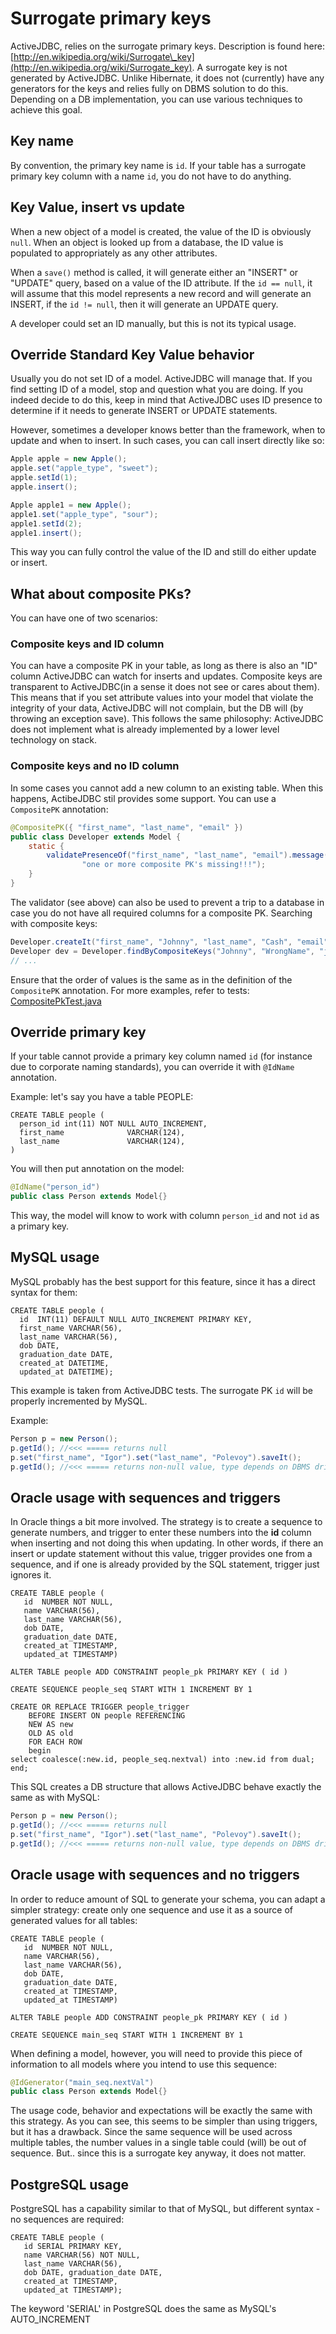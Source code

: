 <div class="page-header">
   <h1>Surrogate primary keys</h1>
</div>



ActiveJDBC, relies on the surrogate primary keys. Description is found here: [http://en.wikipedia.org/wiki/Surrogate\_key](http://en.wikipedia.org/wiki/Surrogate_key).
A surrogate key is not generated by ActiveJDBC. Unlike Hibernate, it does not (currently) have any generators
for the keys and relies fully on DBMS solution to do this. Depending on a DB implementation, you can use various
techniques to achieve this goal.

## Key name

By convention, the primary key name is `id`. If your table has a surrogate primary key column with a name `id`,
you do not have to do anything.

## Key Value, insert vs update

When a new object of a model is created, the value of the ID is obviously `null`.
When an object is looked up from a database, the ID value is populated to appropriately as any other attributes.

When a `save()` method is called, it will generate either an "INSERT" or "UPDATE" query, based on a value of the ID attribute.
If the `id == null`, it will assume that this model represents a new record and will generate an INSERT, if the `id != null`,
then it will generate an UPDATE query.

A developer could set an ID manually, but this is not its typical usage.

## Override Standard Key Value behavior

Usually you do not set ID of a model. ActiveJDBC will manage that. If you find setting ID of a model,
stop and question what you are doing. If you indeed decide to do this, keep in mind that
ActiveJDBC uses ID presence to determine if it needs to generate INSERT or UPDATE statements.

However, sometimes a developer knows better than the framework, when to update and when to insert.
In such cases, you can call insert directly like so:

~~~~ {.java  .numberLines}
Apple apple = new Apple();
apple.set("apple_type", "sweet");
apple.setId(1);
apple.insert();

Apple apple1 = new Apple();
apple1.set("apple_type", "sour");
apple1.setId(2);
apple1.insert();
~~~~

This way you can fully control the value of the ID and still do either update or insert.

## What about composite PKs?

You can have one of two scenarios: 

### Composite keys and ID column

You can have a composite PK in your table, as long as there is also an "ID" column ActiveJDBC can watch for
inserts and updates. Composite keys are transparent to ActiveJDBC(in a sense it does not see or cares about them).
This means that if you set attribute values into your model that violate the integrity of your data,
ActiveJDBC will not complain, but the DB will (by throwing an exception save).
This follows the same philosophy: ActiveJDBC does not implement what is already implemented by a lower level
technology on stack.

### Composite keys and no ID column

In some cases you cannot add a new column to an existing table. When this happens, ActibeJDBC stil provides some support. 
You can use a <code>CompositePK</code> annotation: 

~~~~ {.java .numberLines}
@CompositePK({ "first_name", "last_name", "email" })
public class Developer extends Model {
	static {
		validatePresenceOf("first_name", "last_name", "email").message(
				"one or more composite PK's missing!!!");
	}
}
~~~~

The validator (see above) can also be used to prevent a trip to a database in case you do not have all required columns for a composite PK. 
Searching with composite keys: 

~~~~ {.java .numberLines}
Developer.createIt("first_name", "Johnny", "last_name", "Cash", "email", "j.cash@spam.org", "address", "123 Pine St");
Developer dev = Developer.findByCompositeKeys("Johnny", "WrongName", "j.cash@spam.org");
// ... 
~~~~

Ensure that the order of values is the same as in the definition of the <code>CompositePK</code> annotation. 
For more examples, refer to tests: [CompositePkTest.java](https://github.com/javalite/activejdbc/blob/master/activejdbc/src/test/java/org/javalite/activejdbc/CompositePkTest.java)



## Override primary key

If your table cannot provide a primary key column named `id` (for instance due to corporate naming standards), you can override it with `@IdName` annotation.

Example: let\'s say you have a table PEOPLE:

~~~~ {.sql}
CREATE TABLE people (
  person_id int(11) NOT NULL AUTO_INCREMENT,
  first_name              VARCHAR(124),
  last_name               VARCHAR(124),
)
~~~~

You will then put annotation on the model:

~~~~ {.java  .numberLines}
@IdName("person_id")
public class Person extends Model{}
~~~~

This way, the model will know to work with column `person_id` and not `id` as a primary key.

## MySQL usage

MySQL probably has the best support for this feature, since it has a direct syntax for them:

~~~~ {.sql}
CREATE TABLE people (
  id  INT(11) DEFAULT NULL AUTO_INCREMENT PRIMARY KEY, 
  first_name VARCHAR(56), 
  last_name VARCHAR(56), 
  dob DATE, 
  graduation_date DATE, 
  created_at DATETIME, 
  updated_at DATETIME);
~~~~

This example is taken from ActiveJDBC tests. The surrogate PK `id` will be properly incremented by MySQL.

Example:

~~~~ {.java  .numberLines}
Person p = new Person();
p.getId(); //<<< ===== returns null
p.set("first_name", "Igor").set("last_name", "Polevoy").saveIt();
p.getId(); //<<< ===== returns non-null value, type depends on DBMS driver conversion
~~~~

## Oracle usage with sequences and triggers

In Oracle things a bit more involved. The strategy is to create a sequence to generate numbers, and trigger to enter these numbers into the **id** column when inserting and not doing this when updating. In other words, if there an insert or update statement without this value, trigger provides one from a sequence, and if one is already provided by the SQL statement, trigger just ignores it.

~~~~ {.sql}
CREATE TABLE people (
   id  NUMBER NOT NULL, 
   name VARCHAR(56), 
   last_name VARCHAR(56), 
   dob DATE, 
   graduation_date DATE, 
   created_at TIMESTAMP, 
   updated_at TIMESTAMP)

ALTER TABLE people ADD CONSTRAINT people_pk PRIMARY KEY ( id )

CREATE SEQUENCE people_seq START WITH 1 INCREMENT BY 1

CREATE OR REPLACE TRIGGER people_trigger
    BEFORE INSERT ON people REFERENCING
    NEW AS new
    OLD AS old
    FOR EACH ROW
    begin
select coalesce(:new.id, people_seq.nextval) into :new.id from dual;
end;
~~~~

This SQL creates a DB structure that allows ActiveJDBC behave exactly the same as with MySQL:

~~~~ {.java  .numberLines}
Person p = new Person();
p.getId(); //<<< ===== returns null
p.set("first_name", "Igor").set("last_name", "Polevoy").saveIt();
p.getId(); //<<< ===== returns non-null value, type depends on DBMS driver conversion
~~~~

## Oracle usage with sequences and no triggers

In order to reduce amount of SQL to generate your schema, you can adapt a simpler strategy: create only one sequence
and use it as a source of generated values for all tables:

~~~~ {.sql}
CREATE TABLE people (
   id  NUMBER NOT NULL, 
   name VARCHAR(56), 
   last_name VARCHAR(56), 
   dob DATE, 
   graduation_date DATE, 
   created_at TIMESTAMP, 
   updated_at TIMESTAMP)

ALTER TABLE people ADD CONSTRAINT people_pk PRIMARY KEY ( id )

CREATE SEQUENCE main_seq START WITH 1 INCREMENT BY 1
~~~~

When defining a model, however, you will need to provide this piece of information to all models where you intend to use this sequence:

~~~~ {.java  .numberLines}
@IdGenerator("main_seq.nextVal")
public class Person extends Model{}
~~~~

The usage code, behavior and expectations will be exactly the same with this strategy. As you can see, this seems
to be simpler than using triggers, but it has a drawback. Since the same sequence will be used across multiple tables,
the number values in a single table could (will) be out of sequence. But.. since this is a surrogate key anyway, it does not matter.

## PostgreSQL usage

PostgreSQL has a capability similar to that of MySQL, but different syntax - no sequences are required:

~~~~ {.sql}
CREATE TABLE people (
   id SERIAL PRIMARY KEY, 
   name VARCHAR(56) NOT NULL, 
   last_name VARCHAR(56), 
   dob DATE, graduation_date DATE, 
   created_at TIMESTAMP, 
   updated_at TIMESTAMP);
~~~~

The keyword 'SERIAL' in PostgreSQL does the same as MySQL's AUTO_INCREMENT

